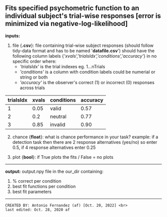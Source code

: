 Fits specified psychometric function to an individual subject's
trial-wise responses 
[error is minimized via negative-log-likelihood]
---  
**inputs:** 
1. file   {**.csv**}:  file containing trial-wise subject responses (should follow tidy-data format and has to be named '**datafile.csv**') 
    should have the following column labels {*'xvals','trialsIdx','conditions','accuracy'*} in no specific order where:
    * *'trialsIdx'* is the trial indexes eg. 1...nTrials 
    * *'conditions'* is a column with condition labels could be numerial or string or both 
    * *'accuracy'* is the observer's correct (1) or incorrect (0) responses across trials                

|trialsIdx|xvals|conditions|accuracy|
| ------- | --- | -------- | ------ | 
|   1      |  0.05   |  valid        |   0.57      |  
|   2      |  0.2   |  neutral        |   0.77      |  
|   3      |  0.85   |  invalid        |   0.90      |  


2. chance  {**float**}:  what is chance performance in your task? example: if a detection task then there are 2 response alternatives (yes/no) so enter 0.5, if 4 response alternatives enter 0.25

3. plot  {**bool**}:  if True plots the fits / False = no plots 
---
**output:**
output.npy file in the our_dir containing:
1. % correct per condition
2. best fit functions per condition
3. best fit parameters
          

---

    CREATED BY: Antonio Fernandez (af) [Oct. 20, 2022] <br>
    last edited: Oct. 28, 2020 af
    
